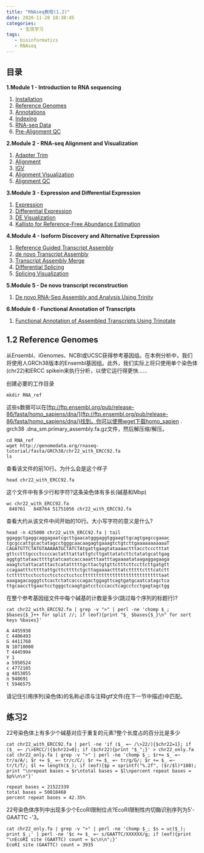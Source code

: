 ```yaml
---
title: "RNAseq教程(1.2)"
date: 2020-11-28 18:38:45
categories:
     - 生信学习
tags:
   - bioinformatics
   - RNAseq
---
```


## 目录

**1.Module 1 - Introduction to RNA sequencing**

1. [Installation](https://www.zhouxiaozhao.cn/2020/11/17/RNAseq(1)/)
2. [Reference Genomes](https://www.zhouxiaozhao.cn/2020/11/28/RNAseq(2)/)
3. [Annotations](https://www.zhouxiaozhao.cn/2020/12/01/RNAseq(3)/)
4. [Indexing](https://www.zhouxiaozhao.cn/2020/12/03/RNAseq(4)/)
5. [RNA-seq Data](https://www.zhouxiaozhao.cn/2020/12/05/RNAseq(5)/)
6. [Pre-Alignment QC](https://www.zhouxiaozhao.cn/2020/12/08/RNAseq(6)/)

**2.Module 2 - RNA-seq Alignment and Visualization**

1. [Adapter Trim](https://www.zhouxiaozhao.cn/2020/12/10/RNAseq(7)/)
2. [Alignment](https://www.zhouxiaozhao.cn/2020/12/12/RNAseq(8)/)
3. [IGV](https://www.zhouxiaozhao.cn/2020/12/15/RNAseq(9)/)
4. [Alignment Visualization](https://www.zhouxiaozhao.cn/2020/12/17/RNAseq(10)/)
5. [Alignment QC](https://www.zhouxiaozhao.cn/2020/12/19/RNAseq(11)/)

**3.Module 3 - Expression and Differential Expression**

1. [Expression](https://www.zhouxiaozhao.cn/2020/12/22/RNAseq(12)/)
2. [Differential Expression](https://www.zhouxiaozhao.cn/2020/12/24/RNAseq(13)/)
3. [DE Visualization](https://www.zhouxiaozhao.cn/2020/12/26/RNAseq(14)/)
4. [Kallisto for Reference-Free Abundance Estimation](https://www.zhouxiaozhao.cn/2020/12/29/RNAseq(15)/)

**4.Module 4 - Isoform Discovery and Alternative Expression**

1. [Reference Guided Transcript Assembly](https://www.zhouxiaozhao.cn/2020/12/31/RNAseq(16)/)
2. [de novo Transcript Assembly](https://www.zhouxiaozhao.cn/2021/01/02/RNAseq(17)/)
3. [Transcript Assembly Merge](https://www.zhouxiaozhao.cn/2021/01/05/RNAseq(18)/)
4. [Differential Splicing](https://www.zhouxiaozhao.cn/2021/01/07/RNAseq(19)/)
5. [Splicing Visualization](https://www.zhouxiaozhao.cn/2021/01/09/RNAseq(20)/)

**5.Module 5 - De novo transcript reconstruction**

1. [De novo RNA-Seq Assembly and Analysis Using Trinity](https://www.zhouxiaozhao.cn/2021/01/12/RNAseq(21)/)

**6.Module 6 - Functional Annotation of Transcripts**

1. [Functional Annotation of Assembled Transcripts Using Trinotate](https://www.zhouxiaozhao.cn/2021/01/14/RNAseq(22)/)

## 1.2 Reference Genomes

从Ensembl、iGenomes、NCBI或UCSC获得参考基因组。在本例分析中，我们将使用人GRCh38版本的Ensembl基因组。此外，我们实际上将只使用单个染色体(chr22)和ERCC spikein来执行分析，以使它运行得更快……

创建必要的工作目录

```
mkdir RNA_ref
```

这些s数据可以在[ftp://ftp.ensembl.org/pub/release-86/fasta/homo_sapiens/dna/](ftp://ftp.ensembl.org/pub/release-86/fasta/homo_sapiens/dna/)找到。你可以使用wget下载homo_sapien . grch38 .dna_sm.primary_assembly.fa.gz文件，然后解压缩/解压。

```
cd RNA_ref
wget http://genomedata.org/rnaseq-tutorial/fasta/GRCh38/chr22_with_ERCC92.fa
ls
```

查看该文件的前10行。为什么会是这个样子

```
head chr22_with_ERCC92.fa
```

这个文件中有多少行和字符?这条染色体有多长(碱基和Mbp)

```
wc chr22_with_ERCC92.fa
 848761   848764 51751056 chr22_with_ERCC92.fa
```

查看大约从该文件中间开始的10行。大小写字符的意义是什么?

```
head -n 425000 chr22_with_ERCC92.fa | tail
ggaggctgaggcaggagaatcgcttgaacatgggaggtggaagttgcagtgagccgaaac
tgcgccattgcactatagcctgggcaacaagagtgaaagtctgtcttgaaaaaaaaaaaT
CAGATGTTCTATGTAAAAATGCTATCTAtgattgaagtataaaactttacctccctttat
gttcctttgccctccccactatttattattgtcttgattatatcttctatatgcattgag
aggtgttataacttttgtatcaatcaccaaatttaatttagaaaatataagaggagaaga
aaagtctattacatttactcatatttttgcttactgtgttctttcttccttcttgatgtt
ccagaatttcttttattgcttcttttctgcttagaaaactttatctttttctttcatctt
tcttttttcctcctcctcctcctcctcctttttttttttttttttttttttttttttaat
aaagagacagggtctcactctatcacccagactggagttcagtgatgcaatcatagctca
ttgcaaccttgaactcctgggctcaagtgatcctcccacctcagcctcctgagtagctgg
```

在整个参考基因组文件中每个碱基的计数是多少(跳过每个序列的标题行)?

```
cat chr22_with_ERCC92.fa | grep -v ">" | perl -ne 'chomp $_; $bases{$_}++ for split //; if (eof){print "$_ $bases{$_}\n" for sort keys %bases}'

A 4455938
C 4406493
G 4411768
N 10710000
T 4445994
Y 1
a 5950524
c 4772185
g 4853055
n 948691
t 5946575

```

请记住引用序列(染色体)的名称必须与注释gtf文件(在下一节中描述)中匹配。

## 练习2

22号染色体上有多少个碱基对应于重复的元素?整个长度占的百分比是多少

```
cat chr22_with_ERCC92.fa | perl -ne 'if ($_ =~ /\>22/){$chr22=1}; if ($_ =~ /\>ERCC/){$chr22=0}; if ($chr22){print "$_";}' > chr22_only.fa
cat chr22_only.fa | grep -v ">" | perl -ne 'chomp $_; $r+= $_ =~ tr/a/A/; $r += $_ =~ tr/c/C/; $r += $_ =~ tr/g/G/; $r += $_ =~ tr/t/T/; $l += length($_); if (eof){$p = sprintf("%.2f", ($r/$l)*100); print "\nrepeat bases = $r\ntotal bases = $l\npercent repeat bases = $p%\n\n"}'

repeat bases = 21522339
total bases = 50818468
percent repeat bases = 42.35%

```

22号染色体序列中出现多少个EcoRI限制位点?EcoRI限制性内切酶识别序列为5'- GAATTC -'3。

```
cat chr22_only.fa | grep -v ">" | perl -ne 'chomp $_; $s = uc($_); print $_;' | perl -ne '$c += $_ =~ s/GAATTC/XXXXXX/g; if (eof){print "\nEcoRI site (GAATTC) count = $c\n\n";}'
EcoRI site (GAATTC) count = 3935

```
